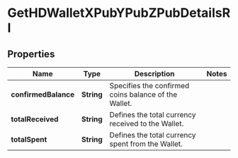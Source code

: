 

# GetHDWalletXPubYPubZPubDetailsRI


## Properties

Name | Type | Description | Notes
------------ | ------------- | ------------- | -------------
**confirmedBalance** | **String** | Specifies the confirmed coins balance of the Wallet. | 
**totalReceived** | **String** | Defines the total currency received to the Wallet. | 
**totalSpent** | **String** | Defines the total currency spent from the Wallet. | 



